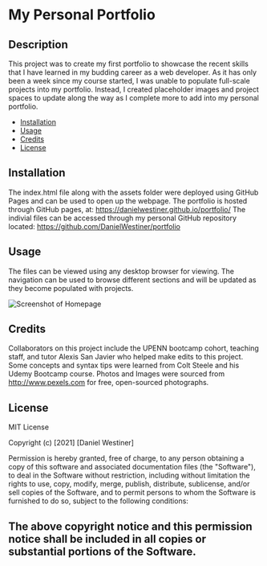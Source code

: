# My Personal Portfolio
## Description
This project was to create my first portfolio to showcase the recent skills that I have learned in my budding career as a web developer.  As it has only been a week since my course started, I was unable to populate full-scale projects into my portfolio.  Instead, I created placeholder images and project spaces to update along the way as I complete more to add into my personal portfolio.

- [Installation](#installation)
- [Usage](#usage)
- [Credits](#credits)
- [License](#license)

## Installation
The index.html file along with the assets folder were deployed using GitHub Pages and can be used to open up the webpage.  The portfolio is hosted through GitHub pages, at: https://danielwestiner.github.io/portfolio/  The indivial files can be accessed through my personal GitHub repository located: https://github.com/DanielWestiner/portfolio

## Usage
The files can be viewed using any desktop browser for viewing.
The navigation can be used to browse different sections and will be updated as they become populated with projects.

![Screenshot of Homepage](images/portfolio-screenshot.png)

## Credits
Collaborators on this project include the UPENN bootcamp cohort, teaching staff, and tutor Alexis San Javier who helped make edits to this project.  Some concepts and syntax tips were learned from Colt Steele and his Udemy Bootcamp course.
Photos and Images were sourced from http://www.pexels.com for free, open-sourced photographs.

## License
MIT License

Copyright (c) [2021] [Daniel Westiner]

Permission is hereby granted, free of charge, to any person obtaining a copy
of this software and associated documentation files (the "Software"), to deal
in the Software without restriction, including without limitation the rights
to use, copy, modify, merge, publish, distribute, sublicense, and/or sell
copies of the Software, and to permit persons to whom the Software is
furnished to do so, subject to the following conditions:

The above copyright notice and this permission notice shall be included in all
copies or substantial portions of the Software.
---